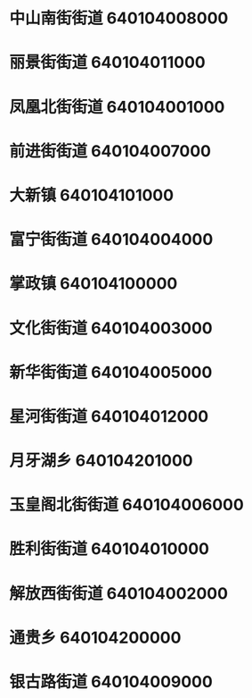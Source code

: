 # 中山南街街道 640104008000
# 丽景街街道 640104011000
# 凤凰北街街道 640104001000
# 前进街街道 640104007000
# 大新镇 640104101000
# 富宁街街道 640104004000
# 掌政镇 640104100000
# 文化街街道 640104003000
# 新华街街道 640104005000
# 星河街街道 640104012000
# 月牙湖乡 640104201000
# 玉皇阁北街街道 640104006000
# 胜利街街道 640104010000
# 解放西街街道 640104002000
# 通贵乡 640104200000
# 银古路街道 640104009000

